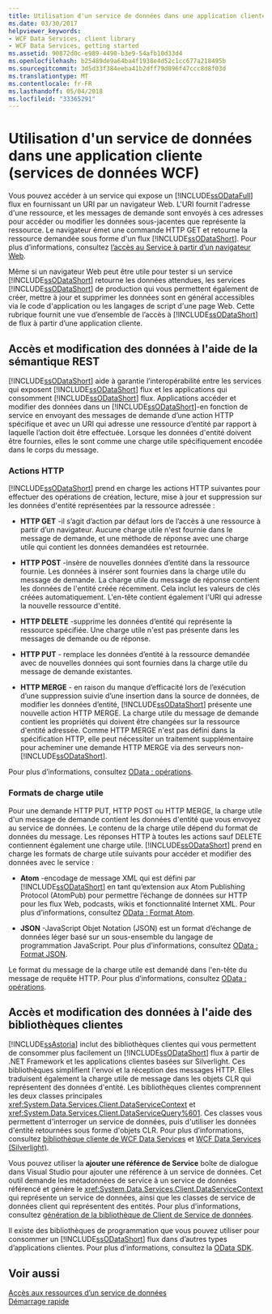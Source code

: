 ```yaml
---
title: Utilisation d'un service de données dans une application cliente (services de données WCF)
ms.date: 03/30/2017
helpviewer_keywords:
- WCF Data Services, client library
- WCF Data Services, getting started
ms.assetid: 90872d0c-e989-4490-b3e9-54afb10d33d4
ms.openlocfilehash: b25489de9a64ba4f1938e4d52c1cc677a218495b
ms.sourcegitcommit: 3d5d33f384eeba41b2dff79d096f47ccc8d8f03d
ms.translationtype: MT
ms.contentlocale: fr-FR
ms.lasthandoff: 05/04/2018
ms.locfileid: "33365291"
---
```

# <a name="using-a-data-service-in-a-client-application-wcf-data-services"></a>Utilisation d'un service de données dans une application cliente (services de données WCF)
Vous pouvez accéder à un service qui expose un [!INCLUDE[ssODataFull](../../../../includes/ssodatafull-md.md)] flux en fournissant un URI par un navigateur Web. L'URI fournit l'adresse d'une ressource, et les messages de demande sont envoyés à ces adresses pour accéder ou modifier les données sous-jacentes que représente la ressource. Le navigateur émet une commande HTTP GET et retourne la ressource demandée sous forme d'un flux [!INCLUDE[ssODataShort](../../../../includes/ssodatashort-md.md)]. Pour plus d’informations, consultez [l’accès au Service à partir d’un navigateur Web](../../../../docs/framework/data/wcf/accessing-the-service-from-a-web-browser-wcf-data-services-quickstart.md).  
  
 Même si un navigateur Web peut être utile pour tester si un service [!INCLUDE[ssODataShort](../../../../includes/ssodatashort-md.md)] retourne les données attendues, les services [!INCLUDE[ssODataShort](../../../../includes/ssodatashort-md.md)] de production qui vous permettent également de créer, mettre à jour et supprimer les données sont en général accessibles via le code d'application ou les langages de script d'une page Web. Cette rubrique fournit une vue d’ensemble de l’accès à [!INCLUDE[ssODataShort](../../../../includes/ssodatashort-md.md)] de flux à partir d’une application cliente.  
  
## <a name="accessing-and-changing-data-using-rest-semantics"></a>Accès et modification des données à l'aide de la sémantique REST  
 [!INCLUDE[ssODataShort](../../../../includes/ssodatashort-md.md)] aide à garantie l’interopérabilité entre les services qui exposent [!INCLUDE[ssODataShort](../../../../includes/ssodatashort-md.md)] flux et les applications qui consomment [!INCLUDE[ssODataShort](../../../../includes/ssodatashort-md.md)] flux. Applications accéder et modifier des données dans un [!INCLUDE[ssODataShort](../../../../includes/ssodatashort-md.md)]-en fonction de service en envoyant des messages de demande d’une action HTTP spécifique et avec un URI qui adresse une ressource d’entité par rapport à laquelle l’action doit être effectuée. Lorsque les données d'entité doivent être fournies, elles le sont comme une charge utile spécifiquement encodée dans le corps du message.  
  
### <a name="http-actions"></a>Actions HTTP  
 [!INCLUDE[ssODataShort](../../../../includes/ssodatashort-md.md)] prend en charge les actions HTTP suivantes pour effectuer des opérations de création, lecture, mise à jour et suppression sur les données d'entité représentées par la ressource adressée :  
  
-   **HTTP GET** -il s’agit d’action par défaut lors de l’accès à une ressource à partir d’un navigateur. Aucune charge utile n'est fournie dans le message de demande, et une méthode de réponse avec une charge utile qui contient les données demandées est retournée.  
  
-   **HTTP POST** -insère de nouvelles données d’entité dans la ressource fournie. Les données à insérer sont fournies dans la charge utile du message de demande. La charge utile du message de réponse contient les données de l'entité créée récemment. Cela inclut les valeurs de clés créées automatiquement. L'en-tête contient également l'URI qui adresse la nouvelle ressource d'entité.  
  
-   **HTTP DELETE** -supprime les données d’entité qui représente la ressource spécifiée. Une charge utile n'est pas présente dans les messages de demande ou de réponse.  
  
-   **HTTP PUT** - remplace les données d’entité à la ressource demandée avec de nouvelles données qui sont fournies dans la charge utile du message de demande existantes.  
  
-   **HTTP MERGE** - en raison du manque d’efficacité lors de l’exécution d’une suppression suivie d’une insertion dans la source de données, de modifier les données d’entité, [!INCLUDE[ssODataShort](../../../../includes/ssodatashort-md.md)] présente une nouvelle action HTTP MERGE. La charge utile du message de demande contient les propriétés qui doivent être changées sur la ressource d'entité adressée. Comme HTTP MERGE n'est pas défini dans la spécification HTTP, elle peut nécessiter un traitement supplémentaire pour acheminer une demande HTTP MERGE via des serveurs non-[!INCLUDE[ssODataShort](../../../../includes/ssodatashort-md.md)].  
  
 Pour plus d’informations, consultez [OData : opérations](http://go.microsoft.com/fwlink/?LinkId=185792).  
  
### <a name="payload-formats"></a>Formats de charge utile  
 Pour une demande HTTP PUT, HTTP POST ou HTTP MERGE, la charge utile d'un message de demande contient les données d'entité que vous envoyez au service de données. Le contenu de la charge utile dépend du format de données du message. Les réponses HTTP à toutes les actions sauf DELETE contiennent également une charge utile. [!INCLUDE[ssODataShort](../../../../includes/ssodatashort-md.md)] prend en charge les formats de charge utile suivants pour accéder et modifier des données avec le service :  
  
-   **Atom** -encodage de message XML qui est défini par [!INCLUDE[ssODataShort](../../../../includes/ssodatashort-md.md)] en tant qu’extension aux Atom Publishing Protocol (AtomPub) pour permettre l’échange de données sur HTTP pour les flux Web, podcasts, wikis et fonctionnalité Internet XML. Pour plus d’informations, consultez [OData : Format Atom](http://go.microsoft.com/fwlink/?LinkId=185794).  
  
-   **JSON** -JavaScript Objet Notation (JSON) est un format d’échange de données léger basé sur un sous-ensemble du langage de programmation JavaScript. Pour plus d’informations, consultez [OData : Format JSON](http://go.microsoft.com/fwlink/?LinkId=185795).  
  
 Le format du message de la charge utile est demandé dans l'en-tête du message de requête HTTP. Pour plus d’informations, consultez [OData : opérations](http://go.microsoft.com/fwlink/?LinkID=185792).  
  
## <a name="accessing-and-changing-data-using-client-libraries"></a>Accès et modification des données à l'aide des bibliothèques clientes  
 [!INCLUDE[ssAstoria](../../../../includes/ssastoria-md.md)] inclut des bibliothèques clientes qui vous permettent de consommer plus facilement un [!INCLUDE[ssODataShort](../../../../includes/ssodatashort-md.md)] flux à partir de .NET Framework et les applications clientes basées sur Silverlight. Ces bibliothèques simplifient l'envoi et la réception des messages HTTP. Elles traduisent également la charge utile de message dans les objets CLR qui représentent des données d'entité. Les bibliothèques clientes comprennent les deux classes principales <xref:System.Data.Services.Client.DataServiceContext> et <xref:System.Data.Services.Client.DataServiceQuery%601>. Ces classes vous permettent d'interroger un service de données, puis d'utiliser les données d'entité retournées sous forme d'objets CLR. Pour plus d’informations, consultez [bibliothèque cliente de WCF Data Services](../../../../docs/framework/data/wcf/wcf-data-services-client-library.md) et [WCF Data Services (Silverlight)](http://msdn.microsoft.com/library/c0cd9f4b-1372-48e4-9935-c8421239da30).  
  
 Vous pouvez utiliser la **ajouter une référence de Service** boîte de dialogue dans Visual Studio pour ajouter une référence à un service de données. Cet outil demande les métadonnées de service à un service de données référencé et génère le <xref:System.Data.Services.Client.DataServiceContext> qui représente un service de données, ainsi que les classes de service de données client qui représentent des entités. Pour plus d’informations, consultez [génération de la bibliothèque de Client de Service de données](../../../../docs/framework/data/wcf/generating-the-data-service-client-library-wcf-data-services.md).  
  
 Il existe des bibliothèques de programmation que vous pouvez utiliser pour consommer un [!INCLUDE[ssODataShort](../../../../includes/ssodatashort-md.md)] flux dans d’autres types d’applications clientes. Pour plus d’informations, consultez la [OData SDK](http://go.microsoft.com/fwlink/?LinkId=185796).  
  
## <a name="see-also"></a>Voir aussi  
 [Accès aux ressources d’un service de données](../../../../docs/framework/data/wcf/accessing-data-service-resources-wcf-data-services.md)  
 [Démarrage rapide](../../../../docs/framework/data/wcf/quickstart-wcf-data-services.md)
